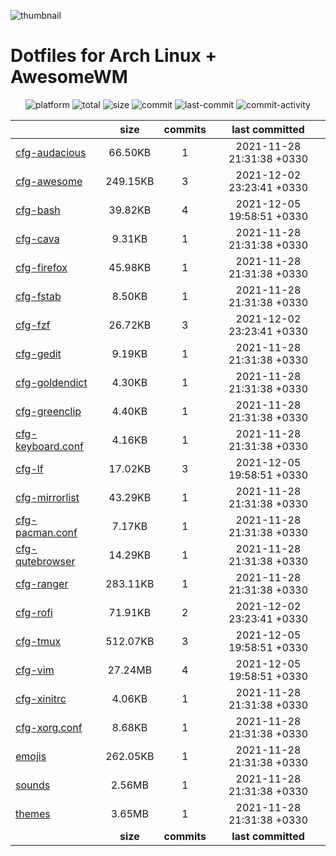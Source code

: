![thumbnail](https://github.com/davoudarsalani/linux/blob/master/thumbnail.jpg?raw=true)
# Dotfiles for Arch Linux + AwesomeWM
<div align='center'>
<img alt='platform' src='https://img.shields.io/static/v1?label=Platform&message=GNU/Linux&labelColor=black&color=grey&style=flat&logo=gnu&logoColor=white'>
<img alt='total' src='https://img.shields.io/static/v1?label=Total&message=24&labelColor=black&color=grey&style=flat'>
<img alt='size' src='https://img.shields.io/static/v1?label=Size&message=54.21MB&labelColor=black&color=grey&style=flat'>
<img alt='commit' src='https://img.shields.io/static/v1?label=Commits&message=5&labelColor=black&color=grey&style=flat'>
<img alt='last-commit' src='https://img.shields.io/github/last-commit/davoudarsalani/linux?&labelColor=black&color=grey&style=flat'>
<img alt='commit-activity' src='https://img.shields.io/github/commit-activity/m/davoudarsalani/linux?&labelColor=black&color=grey&style=flat'>
</div>

||__size__|__commits__|__last committed__|
|-|:-:|:-:|:-:|
|[cfg-audacious](https://github.com/davoudarsalani/linux/blob/master/cfg-audacious)|66.50KB|1|2021-11-28 21:31:38 +0330|
|[cfg-awesome](https://github.com/davoudarsalani/linux/blob/master/cfg-awesome)|249.15KB|3|2021-12-02 23:23:41 +0330|
|[cfg-bash](https://github.com/davoudarsalani/linux/blob/master/cfg-bash)|39.82KB|4|2021-12-05 19:58:51 +0330|
|[cfg-cava](https://github.com/davoudarsalani/linux/blob/master/cfg-cava)|9.31KB|1|2021-11-28 21:31:38 +0330|
|[cfg-firefox](https://github.com/davoudarsalani/linux/blob/master/cfg-firefox)|45.98KB|1|2021-11-28 21:31:38 +0330|
|[cfg-fstab](https://github.com/davoudarsalani/linux/blob/master/cfg-fstab)|8.50KB|1|2021-11-28 21:31:38 +0330|
|[cfg-fzf](https://github.com/davoudarsalani/linux/blob/master/cfg-fzf)|26.72KB|3|2021-12-02 23:23:41 +0330|
|[cfg-gedit](https://github.com/davoudarsalani/linux/blob/master/cfg-gedit)|9.19KB|1|2021-11-28 21:31:38 +0330|
|[cfg-goldendict](https://github.com/davoudarsalani/linux/blob/master/cfg-goldendict)|4.30KB|1|2021-11-28 21:31:38 +0330|
|[cfg-greenclip](https://github.com/davoudarsalani/linux/blob/master/cfg-greenclip)|4.40KB|1|2021-11-28 21:31:38 +0330|
|[cfg-keyboard.conf](https://github.com/davoudarsalani/linux/blob/master/cfg-keyboard.conf)|4.16KB|1|2021-11-28 21:31:38 +0330|
|[cfg-lf](https://github.com/davoudarsalani/linux/blob/master/cfg-lf)|17.02KB|3|2021-12-05 19:58:51 +0330|
|[cfg-mirrorlist](https://github.com/davoudarsalani/linux/blob/master/cfg-mirrorlist)|43.29KB|1|2021-11-28 21:31:38 +0330|
|[cfg-pacman.conf](https://github.com/davoudarsalani/linux/blob/master/cfg-pacman.conf)|7.17KB|1|2021-11-28 21:31:38 +0330|
|[cfg-qutebrowser](https://github.com/davoudarsalani/linux/blob/master/cfg-qutebrowser)|14.29KB|1|2021-11-28 21:31:38 +0330|
|[cfg-ranger](https://github.com/davoudarsalani/linux/blob/master/cfg-ranger)|283.11KB|1|2021-11-28 21:31:38 +0330|
|[cfg-rofi](https://github.com/davoudarsalani/linux/blob/master/cfg-rofi)|71.91KB|2|2021-12-02 23:23:41 +0330|
|[cfg-tmux](https://github.com/davoudarsalani/linux/blob/master/cfg-tmux)|512.07KB|3|2021-12-05 19:58:51 +0330|
|[cfg-vim](https://github.com/davoudarsalani/linux/blob/master/cfg-vim)|27.24MB|4|2021-12-05 19:58:51 +0330|
|[cfg-xinitrc](https://github.com/davoudarsalani/linux/blob/master/cfg-xinitrc)|4.06KB|1|2021-11-28 21:31:38 +0330|
|[cfg-xorg.conf](https://github.com/davoudarsalani/linux/blob/master/cfg-xorg.conf)|8.68KB|1|2021-11-28 21:31:38 +0330|
|[emojis](https://github.com/davoudarsalani/linux/blob/master/emojis)|262.05KB|1|2021-11-28 21:31:38 +0330|
|[sounds](https://github.com/davoudarsalani/linux/blob/master/sounds)|2.56MB|1|2021-11-28 21:31:38 +0330|
|[themes](https://github.com/davoudarsalani/linux/blob/master/themes)|3.65MB|1|2021-11-28 21:31:38 +0330|
||__size__|__commits__|__last committed__|
